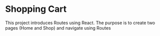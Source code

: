 # Shopping Cart

This project introduces Routes using React.
The purpose is to create two pages (Home and Shop) and navigate using Routes